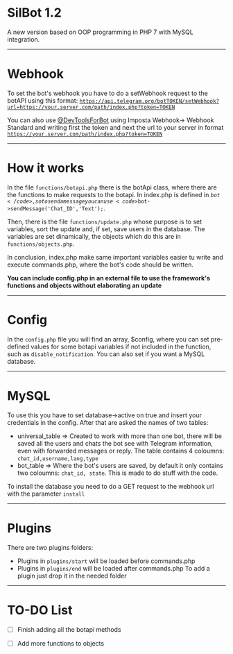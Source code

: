 # SilBot 1.2

A new version based on OOP programming in PHP 7 with MySQL integration.
- - -
# Webhook

To set the bot's webhook you have to do a setWebhook request to the botAPI using this format:
<code>https://api.telegram.org/botTOKEN/setWebhook?url=https://your.server.com/path/index.php?token=TOKEN</code>

You can also use <a href='http://t.me/devtoolsforbot'>@DevToolsForBot</a> using Imposta Webhook-> Webhook Standard and writing first the token and next the url to your server in format <code>https://your.server.com/path/index.php?token=TOKEN</code>
- - -
# How it works

In the file <code>functions/botapi.php</code> there is the botApi class, where there are the functions to make requests to the botapi. In index.php is defined in <code>$bot</code>, so to send a message you can use <code>$bot->sendMessage('Chat_ID','Text');</code>.

Then, there is the file <code>functions/update.php</code> whose purpose is to set variables, sort the update and, if set, save users in the database. The variables are set dinamically, the objects which do this are in <code>functions/objects.php</code>.

In conclusion, index.php make same important variables easier tu write and execute commands.php, where the bot's code should be written.

<b>You can include config.php in an external file to use the framework's functions and objects without elaborating an update</b>
- - -
# Config

In the <code>config.php</code> file you will find an array, $config, where you can set pre-defined values for some botapi variables if not included in the function, such as <code>disable_notification</code>. You can also set if you want a MySQL database.
- - -
# MySQL

To use this you have to set database->active on true and insert your credentials in the config. After that are asked the names of two tables:
- universal_table => Created to work with more than one bot, there will be saved all the users and chats the bot see with Telegram information, even with forwarded messages or reply. The table contains 4 coloumns: <code>chat_id,username,lang,type</code>
- bot_table => Where the bot's users are saved, by default it only contains two coloumns: <code>chat_id, state</code>. This is made to do stuff with the code.

To install the database you need to do a GET request to the webhook url with the parameter <code>install</code> 
- - -
# Plugins

There are two plugins folders:
- Plugins in <code>plugins/start</code> will be loaded before commands.php
- Plugins in <code>plugins/end</code> will be loaded after commands.php
To add a plugin just drop it in the needed folder
- - -

# TO-DO List
- [ ] Finish adding all the botapi methods
- [ ] Add more functions to objects








